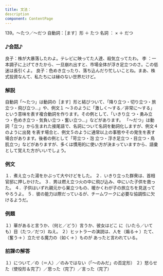 ```yaml
---
title: 文法：
description
component: ContentPage
---
```



139。～たつ／～だつ
自動詞：［ます］形 ＋ たつ
名詞 ： × ＋ だつ
### ♪会話♪
良子：株が大暴落したわよ。テレビに映ってた人達、殺気立ってたわ。
李 ：一本調子に上げてきたから、一旦崩れ出すと、市場全体が浮き足立つのさ。この低迷は長引くよ。 良子：色めき立ったり、落ち込んだり忙しいことね。まあ、株式投資なんて、私たちには縁のない世界だけど。
### 解説
自動詞「～たつ」は動詞の［ます］形と結びついて、「降り立つ・切り立つ・旅立つ・飛び立つ…」や、例文１
～３のように「激しく～する／非常に～する」という意味を表す複合動詞を作ります。その例として、「いきり立 つ・勇み立つ・色めき立つ・気負い立つ・奮い立つ…」などがあります。
「～だつ」は動詞「立つ」から生まれた接尾語で、名詞について名詞を動詞化しますが、例文４のように出発 を表す場合と、例文５のように通常以上の事態やその発生を表す場合があります。後者の例として「苛立つ・泡 立つ・浮き足立つ・目立つ・鳥肌立つ」などがありますが、多くは慣用的に使い方が決まっていますから、語彙 として覚えた方がいいでしょう。
### 例文
１．煮え立った湯をかぶって大やけどをした。
２．いきり立った群衆は、首相官邸に押しかけた。
３．男は燃え立つ火の中に飛び込み、中にいた子供を救った。
４．子供はいずれ親元から巣立つもの、暖かくわが子の旅立ちを見送ってやろうよ。
５．彼の能力は際だっているが、チームワークに必要な協調性に欠けるようだ。
### 例題
１）華があると言うか、（何と／どう）言うか、彼女はどこ に（いたら／いても）目（たつ／だつ）ねえ。
２）ヒットラーの演説は、人を（煽る→ ）たて、（奮う→ ）立たせる魔力の（如く→ ）ものが あったと言われている。
### 前課の解答
１）について／の（＝人）／のみではない（「～のみだ」の否定形）
２）怒らせた（使役形＆完了）／思った（完了）／言った（完了）
